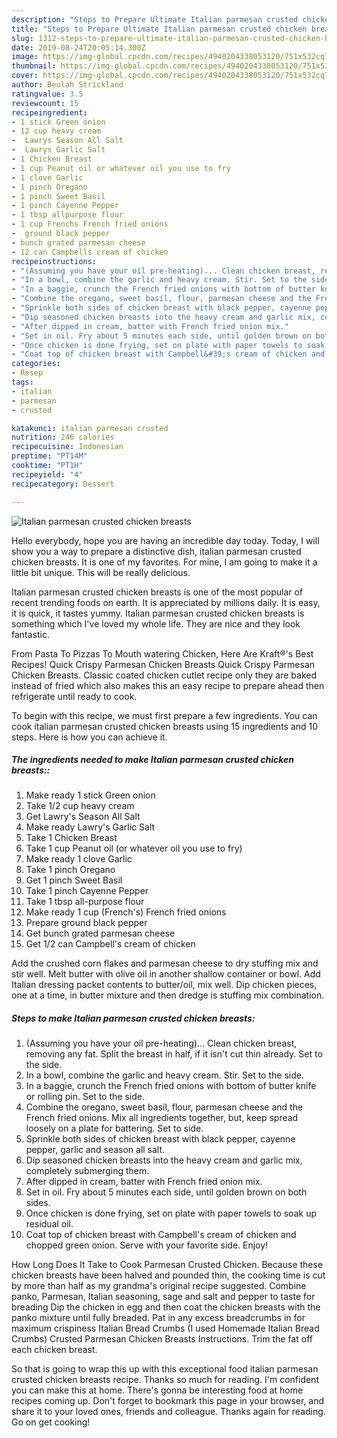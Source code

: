 ```yaml
---
description: "Steps to Prepare Ultimate Italian parmesan crusted chicken breasts"
title: "Steps to Prepare Ultimate Italian parmesan crusted chicken breasts"
slug: 1312-steps-to-prepare-ultimate-italian-parmesan-crusted-chicken-breasts
date: 2019-08-24T20:05:14.300Z
image: https://img-global.cpcdn.com/recipes/4940204338053120/751x532cq70/italian-parmesan-crusted-chicken-breasts-recipe-main-photo.jpg
thumbnail: https://img-global.cpcdn.com/recipes/4940204338053120/751x532cq70/italian-parmesan-crusted-chicken-breasts-recipe-main-photo.jpg
cover: https://img-global.cpcdn.com/recipes/4940204338053120/751x532cq70/italian-parmesan-crusted-chicken-breasts-recipe-main-photo.jpg
author: Beulah Strickland
ratingvalue: 3.5
reviewcount: 15
recipeingredient:
- 1 stick Green onion
- 12 cup heavy cream
-  Lawrys Season All Salt
-  Lawrys Garlic Salt
- 1 Chicken Breast
- 1 cup Peanut oil or whatever oil you use to fry
- 1 clove Garlic
- 1 pinch Oregano
- 1 pinch Sweet Basil
- 1 pinch Cayenne Pepper
- 1 tbsp allpurpose flour
- 1 cup Frenchs French fried onions
-  ground black pepper
- bunch grated parmesan cheese
- 12 can Campbells cream of chicken
recipeinstructions:
- "(Assuming you have your oil pre-heating)... Clean chicken breast, removing any fat. Split the breast in half, if it isn&#39;t cut thin already. Set to the side."
- "In a bowl, combine the garlic and heavy cream. Stir. Set to the side."
- "In a baggie, crunch the French fried onions with bottom of butter knife or rolling pin. Set to the side."
- "Combine the oregano, sweet basil, flour, parmesan cheese and the French fried onions. Mix all ingredients together, but, keep spread loosely on a plate for battering. Set to side."
- "Sprinkle both sides of chicken breast with black pepper, cayenne pepper, garlic and season all salt."
- "Dip seasoned chicken breasts into the heavy cream and garlic mix, completely submerging them."
- "After dipped in cream, batter with French fried onion mix."
- "Set in oil. Fry about 5 minutes each side, until golden brown on both sides."
- "Once chicken is done frying, set on plate with paper towels to soak up residual oil."
- "Coat top of chicken breast with Campbell&#39;s cream of chicken and chopped green onion. Serve with your favorite side. Enjoy!"
categories:
- Resep
tags:
- italian
- parmesan
- crusted

katakunci: italian parmesan crusted
nutrition: 246 calories
recipecuisine: Indonesian
preptime: "PT14M"
cooktime: "PT1H"
recipeyield: "4"
recipecategory: Dessert

---
```



![Italian parmesan crusted chicken breasts](https://img-global.cpcdn.com/recipes/4940204338053120/751x532cq70/italian-parmesan-crusted-chicken-breasts-recipe-main-photo.jpg)

Hello everybody, hope you are having an incredible day today. Today, I will show you a way to prepare a distinctive dish, italian parmesan crusted chicken breasts. It is one of my favorites. For mine, I am going to make it a little bit unique. This will be really delicious.

Italian parmesan crusted chicken breasts is one of the most popular of recent trending foods on earth. It is appreciated by millions daily. It is easy, it is quick, it tastes yummy. Italian parmesan crusted chicken breasts is something which I've loved my whole life. They are nice and they look fantastic.

From Pasta To Pizzas To Mouth watering Chicken, Here Are Kraft®&#39;s Best Recipes! Quick Crispy Parmesan Chicken Breasts Quick Crispy Parmesan Chicken Breasts. Classic coated chicken cutlet recipe only they are baked instead of fried which also makes this an easy recipe to prepare ahead then refrigerate until ready to cook.


To begin with this recipe, we must first prepare a few ingredients. You can cook italian parmesan crusted chicken breasts using 15 ingredients and 10 steps. Here is how you can achieve it.

##### The ingredients needed to make Italian parmesan crusted chicken breasts::

1. Make ready 1 stick Green onion
1. Take 1/2 cup heavy cream
1. Get  Lawry&#39;s Season All Salt
1. Make ready  Lawry&#39;s Garlic Salt
1. Take 1 Chicken Breast
1. Take 1 cup Peanut oil (or whatever oil you use to fry)
1. Make ready 1 clove Garlic
1. Take 1 pinch Oregano
1. Get 1 pinch Sweet Basil
1. Take 1 pinch Cayenne Pepper
1. Take 1 tbsp all-purpose flour
1. Make ready 1 cup (French&#39;s) French fried onions
1. Prepare  ground black pepper
1. Get bunch grated parmesan cheese
1. Get 1/2 can Campbell&#39;s cream of chicken


Add the crushed corn flakes and parmesan cheese to dry stuffing mix and stir well. Melt butter with olive oil in another shallow container or bowl. Add Italian dressing packet contents to butter/oil, mix well. Dip chicken pieces, one at a time, in butter mixture and then dredge is stuffing mix combination. 

##### Steps to make Italian parmesan crusted chicken breasts:

1. (Assuming you have your oil pre-heating)... Clean chicken breast, removing any fat. Split the breast in half, if it isn&#39;t cut thin already. Set to the side.
1. In a bowl, combine the garlic and heavy cream. Stir. Set to the side.
1. In a baggie, crunch the French fried onions with bottom of butter knife or rolling pin. Set to the side.
1. Combine the oregano, sweet basil, flour, parmesan cheese and the French fried onions. Mix all ingredients together, but, keep spread loosely on a plate for battering. Set to side.
1. Sprinkle both sides of chicken breast with black pepper, cayenne pepper, garlic and season all salt.
1. Dip seasoned chicken breasts into the heavy cream and garlic mix, completely submerging them.
1. After dipped in cream, batter with French fried onion mix.
1. Set in oil. Fry about 5 minutes each side, until golden brown on both sides.
1. Once chicken is done frying, set on plate with paper towels to soak up residual oil.
1. Coat top of chicken breast with Campbell&#39;s cream of chicken and chopped green onion. Serve with your favorite side. Enjoy!


How Long Does It Take to Cook Parmesan Crusted Chicken. Because these chicken breasts have been halved and pounded thin, the cooking time is cut by more than half as my grandma&#39;s original recipe suggested. Combine panko, Parmesan, Italian seasoning, sage and salt and pepper to taste for breading Dip the chicken in egg and then coat the chicken breasts with the panko mixture until fully breaded. Pat in any excess breadcrumbs in for maximum crispiness Italian Bread Crumbs (I used Homemade Italian Bread Crumbs) Crusted Parmesan Chicken Breasts Instructions. Trim the fat off each chicken breast. 

So that is going to wrap this up with this exceptional food italian parmesan crusted chicken breasts recipe. Thanks so much for reading. I'm confident you can make this at home. There's gonna be interesting food at home recipes coming up. Don't forget to bookmark this page in your browser, and share it to your loved ones, friends and colleague. Thanks again for reading. Go on get cooking!
